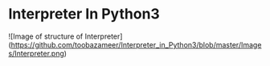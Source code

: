 # Interpreter In Python3

![Image of structure of Interpreter]
(https://github.com/toobazameer/Interpreter_in_Python3/blob/master/Images/Interpreter.png)
